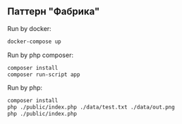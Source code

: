 ## Паттерн "Фабрика"

Run by docker:
```bash
docker-compose up
```

Run by php composer:
```bash
composer install
composer run-script app
```

Run by php:
```bash
composer install
php ./public/index.php ./data/test.txt ./data/out.png
php ./public/index.php
```